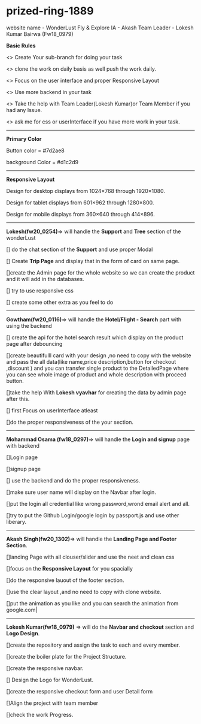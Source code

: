 # prized-ring-1889


website name - WonderLust Fly & Explore 
IA - Akash
Team Leader - Lokesh Kumar Bairwa (Fw18_0979)

**Basic Rules**

<> Create Your sub-branch for doing your task 

<> clone the work on daily basis  as well push the work daily.

<> Focus on the user interface and proper Responsive Layout

<> Use more backend in your task

<> Take the help with Team Leader(Lokesh Kumar)or Team Member if you had any Issue.

<> ask me for css or userInterface if you have more work in your task.


***********************************************************************************

**Primary Color**

Button color = #7d2ae8	

background Color = #d1c2d9

************************************************************************************

**Responsive Layout**

Design for desktop displays from 1024×768 through 1920×1080.

Design for tablet displays from 601×962 through 1280×800.

Design for mobile displays from 360×640 through 414×896.

*****************************************************************************************

**Lokesh(fw20_0254)**=> will handle the **Support** and **Tree** section of the wonderLust 

[] do the chat section of the **Support** and use proper Modal

[] Create **Trip Page** and display that in the form of card on same page.

[]create the Admin page for the whole website so we can create the product and it will add in the databases.

[] try to use responsive css

[] create some other extra as you feel to do

****************************************************************************

**Gowtham(fw20_0116)**=> will handle the **Hotel/Flight - Search** part with using the backend 


[] create the api for the hotel search result which display on the product page after debouncing 

[]create beautifulll card  with your design ,no need to copy with the website and pass the all data(like  name,price description,button for checkout ,discount ) and you can transfer single product to the DetailedPage where you can see whole image of product and whole description with proceed button.

[]take the help With **Lokesh vyavhar** for creating the data by admin page after this.

[] first Focus on userInterface atleast

[]do the proper responsiveness of the your section.

****************************************************************************

**Mohammad Osama (fw18_0297)**=> will handle the **Login and signup** page with backend 

[]Login page

[]signup page

[] use the backend and do the proper responsiveness.

[]make sure user name will display on the Navbar after login.

[]put the login all credential like wrong password,wrond email alert and all.

[]try to put the Github Login/google login by passport.js and use other liberary.

*******************************************************************************

**Akash Singh(fw20_1302)**=> will handle the **Landing Page and Footer Section**.

[]landing Page with all clouser/slider and use the neet and clean css 

[]focus on the **Responsive Layout** for you spacially 

[]do the responsive lauout of the footer section.

[]use the clear layout ,and no need to copy with clone website.

[]put the animation as you like and you can search the animation from google.com|

********************************************************************************

**Lokesh Kumar(fw18_0979)** => will do the **Navbar and checkout** section and **Logo Design**.

[]create the repository and assign the task to each and every member.

[]create the boiler plate for the Project Structure. 

[]create the responsive navbar.

[] Design the Logo for WonderLust.

[]create the responsive checkout form and user Detail form

[]Align the project with team member 

[]check the work Progress.

